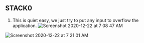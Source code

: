 ## STACK0

1. This is quiet easy, we just try to put any input to overflow the application.
![Screenshot 2020-12-22 at 7 08 47 AM](https://user-images.githubusercontent.com/32232422/102859850-9a475200-43e1-11eb-86df-7609901dad76.png)


![Screenshot 2020-12-22 at 7 21 01 AM](https://user-images.githubusercontent.com/32232422/102860690-32920680-43e3-11eb-83f7-99289e0c291b.png)
